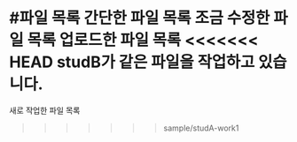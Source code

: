 #파일 목록
간단한 파일 목록
조금 수정한 파일 목록
업로드한 파일 목록
<<<<<<< HEAD
studB가 같은 파일을 작업하고 있습니다.
=======
새로 작업한 파일 목록
>>>>>>> sample/studA-work1
